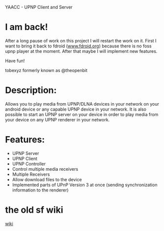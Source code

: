 YAACC - UPNP Client and Server

# I am back!

After a long pause of work on this project I will restart the work on it.
First I want to bring it back to fdroid (www.fdroid.org) because there is no foss upnp player at the moment.
After that maybe I will implement new features.

Have fun!

tobexyz formerly known as @theopenbit



# Description:
Allows you to play media from UPNP/DLNA devices in your network on your android
device or any capable UPNP device in your network. It is also possible to start
an UPNP server on your device in order to play media from your device on any
UPNP renderer in your network.

# Features:

* UPNP Server
* UPNP Client
* UPNP Controller
* Control multiple media receivers
* Multiple Receivers
* Allow download files to the device
* Implemented parts of UPnP Version 3 at once (sending synchronization information to the renderer)


# the old sf wiki

[wiki](./wiki/YaaccWiki.md)
